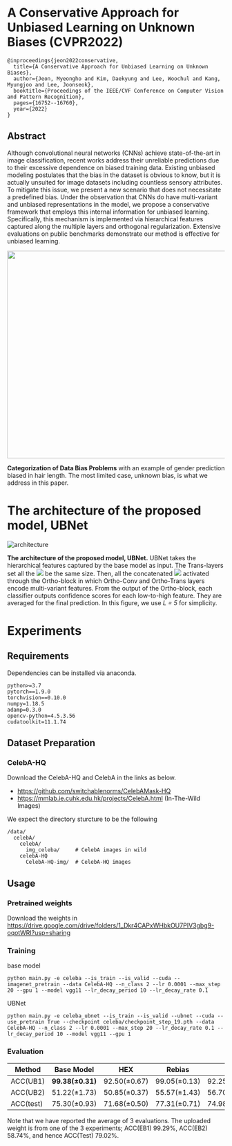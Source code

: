 # A Conservative Approach for Unbiased Learning on Unknown Biases (CVPR2022)

```
@inproceedings{jeon2022conservative,
  title={A Conservative Approach for Unbiased Learning on Unknown Biases},
  author={Jeon, Myeongho and Kim, Daekyung and Lee, Woochul and Kang, Myungjoo and Lee, Joonseok},
  booktitle={Proceedings of the IEEE/CVF Conference on Computer Vision and Pattern Recognition},
  pages={16752--16760},
  year={2022}
}
```

## Abstract

Although convolutional neural networks (CNNs) achieve state-of-the-art in image classification, recent works address their unreliable predictions due to their excessive dependence on biased training data. Existing unbiased modeling postulates that the bias in the dataset is obvious to know, but it is actually unsuited for image datasets including countless sensory attributes. To mitigate this issue, we present a new scenario that does not necessitate a predefined bias. Under the observation that CNNs do have multi-variant and unbiased representations in the model, we propose a conservative framework that employs this internal information for unbiased learning. Specifically, this mechanism is implemented via hierarchical features captured along the multiple layers and orthogonal regularization. Extensive evaluations on public benchmarks demonstrate our method is effective for unbiased learning.

<p align="center">
<img src="https://user-images.githubusercontent.com/50168126/160750955-f3d0621a-787f-4c66-8746-ce197cf78ebf.png" width="600" height="480">
</p>

**Categorization of Data Bias Problems** with an example of gender prediction biased in hair length. The most limited case, unknown bias, is what we address in this paper.



# The architecture of the proposed model, UBNet
![architecture](https://user-images.githubusercontent.com/50168126/160760993-5ec676b5-d876-4607-99f3-7d6eda9d811a.jpg)


**The architecture of the proposed model, UBNet.** UBNet takes the hierarchical features captured by the base model as input. The Trans-layers set all the <img src="https://render.githubusercontent.com/render/math?math=\mathbf{h}_l"> be the same size. Then, all the concatenated <img src="https://render.githubusercontent.com/render/math?math=\mathbf{g}_l"> activated through the Ortho-block in which Ortho-Conv and Ortho-Trans layers encode multi-variant features. From the output of the Ortho-block, each classifier outputs confidence scores for each low-to-high feature. They are averaged for the final prediction. In this figure, we use *L = 5* for simplicity.


# Experiments
## Requirements
Dependencies can be installed via anaconda.
```
python>=3.7
pytorch==1.9.0
torchvision==0.10.0
numpy=1.18.5
adamp=0.3.0
opencv-python=4.5.3.56
cudatoolkit=11.1.74
```

## Dataset Preparation

### CelebA-HQ
Download the CelebA-HQ and CelebA in the links as below.
- https://github.com/switchablenorms/CelebAMask-HQ
- https://mmlab.ie.cuhk.edu.hk/projects/CelebA.html (In-The-Wild Images)


We expect the directory sturcture to be the following
```
/data/
  celebA/
    celebA/
      img_celeba/     # CelebA images in wild
    celebA-HQ
      CelebA-HQ-img/  # CelebA-HQ images
```

## Usage

### Pretrained weights
Download the weights in https://drive.google.com/drive/folders/1_Dkr4CAPxWHbkOU7PIV3gbg9-oqotWRI?usp=sharing

### Training
base model
```
python main.py -e celeba --is_train --is_valid --cuda --imagenet_pretrain --data CelebA-HQ --n_class 2 --lr 0.0001 --max_step 20 --gpu 1 --model vgg11 --lr_decay_period 10 --lr_decay_rate 0.1
```

UBNet
```
python main.py -e celeba_ubnet --is_train --is_valid --ubnet --cuda --use_pretrain True --checkpoint celeba/checkpoint_step_19.pth --data CelebA-HQ --n_class 2 --lr 0.0001 --max_step 20 --lr_decay_rate 0.1 --lr_decay_period 10 --model vgg11 --gpu 1
```
### Evaluation
| Method    	| Base Model   	| HEX          	| Rebias       	| LfF          |**UBNet**       	|
|-----------	|--------------	|--------------	|--------------	|--------------|--------------|
| ACC(UB1)  	| **99.38(±0.31)** 	| 92.50(±0.67) 	| 99.05(±0.13) 	|92.25(±4.61)  |99.18(±0.18) 	|
| ACC(UB2)  	| 51.22(±1.73) 	| 50.85(±0.37) 	| 55.57(±1.43) 	|56.70(±6.69)  | **58.22(±0.64)** |
| ACC(test) 	| 75.30(±0.93) 	| 71.68(±0.50) 	| 77.31(±0.71) 	|74.98(±4.16)  | **78.70(±0.24)** |

Note that we have reported the average of 3 evaluations. The uploaded weight is from one of the 3 experiments; ACC(EB1) 99.29%, ACC(EB2) 58.74%, and hence ACC(Test) 79.02%. 


